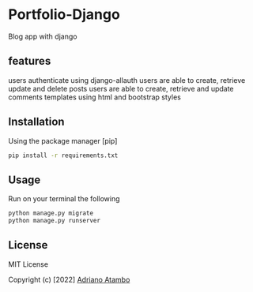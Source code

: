 # Portfolio-Django

Blog app with django

## features

users authenticate using django-allauth
users are able to create, retrieve update and delete posts
users are able to create, retrieve and update comments
templates using html and bootstrap styles

## Installation

Using the package manager [pip]

```bash
pip install -r requirements.txt
```

## Usage

Run on your terminal the following

```bash
python manage.py migrate
python manage.py runserver
```

## License

MIT License

Copyright (c) [2022] [Adriano Atambo](https://github.com/aatambo)